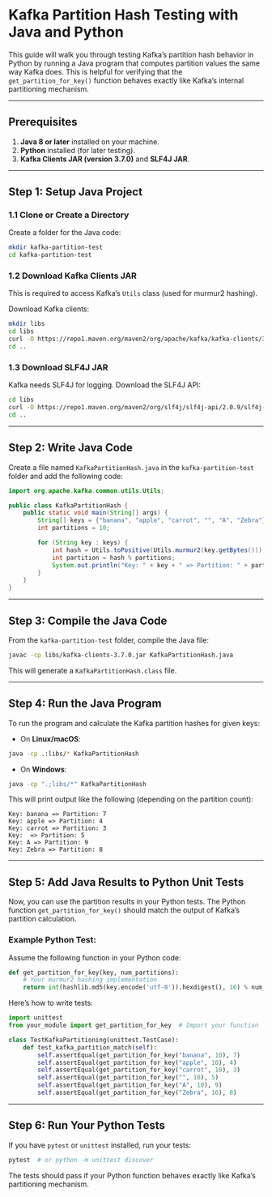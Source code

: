 # Kafka Partition Hash Testing with Java and Python

This guide will walk you through testing Kafka’s partition hash behavior in Python by running a Java program that computes partition values the same way Kafka does. This is helpful for verifying that the `get_partition_for_key()` function behaves exactly like Kafka’s internal partitioning mechanism.

---

## Prerequisites

1. **Java 8 or later** installed on your machine.
2. **Python** installed (for later testing).
3. **Kafka Clients JAR (version 3.7.0)** and **SLF4J JAR**.

---

## Step 1: Setup Java Project

### 1.1 Clone or Create a Directory

Create a folder for the Java code:

```bash
mkdir kafka-partition-test
cd kafka-partition-test
```

### 1.2 Download Kafka Clients JAR

This is required to access Kafka’s `Utils` class (used for murmur2 hashing).

Download Kafka clients:

```bash
mkdir libs
cd libs
curl -O https://repo1.maven.org/maven2/org/apache/kafka/kafka-clients/3.7.0/kafka-clients-3.7.0.jar
cd ..
```

### 1.3 Download SLF4J JAR

Kafka needs SLF4J for logging. Download the SLF4J API:

```bash
cd libs
curl -O https://repo1.maven.org/maven2/org/slf4j/slf4j-api/2.0.9/slf4j-api-2.0.9.jar
cd ..
```

---

## Step 2: Write Java Code

Create a file named `KafkaPartitionHash.java` in the `kafka-partition-test` folder and add the following code:

```java
import org.apache.kafka.common.utils.Utils;

public class KafkaPartitionHash {
    public static void main(String[] args) {
        String[] keys = {"banana", "apple", "carrot", "", "A", "Zebra"};
        int partitions = 10;

        for (String key : keys) {
            int hash = Utils.toPositive(Utils.murmur2(key.getBytes()));
            int partition = hash % partitions;
            System.out.println("Key: " + key + " => Partition: " + partition);
        }
    }
}
```

---

## Step 3: Compile the Java Code

From the `kafka-partition-test` folder, compile the Java file:

```bash
javac -cp libs/kafka-clients-3.7.0.jar KafkaPartitionHash.java
```

This will generate a `KafkaPartitionHash.class` file.

---

## Step 4: Run the Java Program

To run the program and calculate the Kafka partition hashes for given keys:

- On **Linux/macOS**:

```bash
java -cp .:libs/* KafkaPartitionHash
```

- On **Windows**:

```bash
java -cp ".;libs/*" KafkaPartitionHash
```

This will print output like the following (depending on the partition count):

```
Key: banana => Partition: 7
Key: apple => Partition: 4
Key: carrot => Partition: 3
Key:  => Partition: 5
Key: A => Partition: 9
Key: Zebra => Partition: 8
```

---

## Step 5: Add Java Results to Python Unit Tests

Now, you can use the partition results in your Python tests. The Python function `get_partition_for_key()` should match the output of Kafka’s partition calculation.

### Example Python Test:

Assume the following function in your Python code:

```python
def get_partition_for_key(key, num_partitions):
    # Your murmur2 hashing implementation
    return int(hashlib.md5(key.encode('utf-8')).hexdigest(), 16) % num_partitions
```

Here’s how to write tests:

```python
import unittest
from your_module import get_partition_for_key  # Import your function

class TestKafkaPartitioning(unittest.TestCase):
    def test_kafka_partition_match(self):
        self.assertEqual(get_partition_for_key("banana", 10), 7)
        self.assertEqual(get_partition_for_key("apple", 10), 4)
        self.assertEqual(get_partition_for_key("carrot", 10), 3)
        self.assertEqual(get_partition_for_key("", 10), 5)
        self.assertEqual(get_partition_for_key("A", 10), 9)
        self.assertEqual(get_partition_for_key("Zebra", 10), 8)
```

---

## Step 6: Run Your Python Tests

If you have `pytest` or `unittest` installed, run your tests:

```bash
pytest  # or python -m unittest discover
```

The tests should pass if your Python function behaves exactly like Kafka’s partitioning mechanism.
